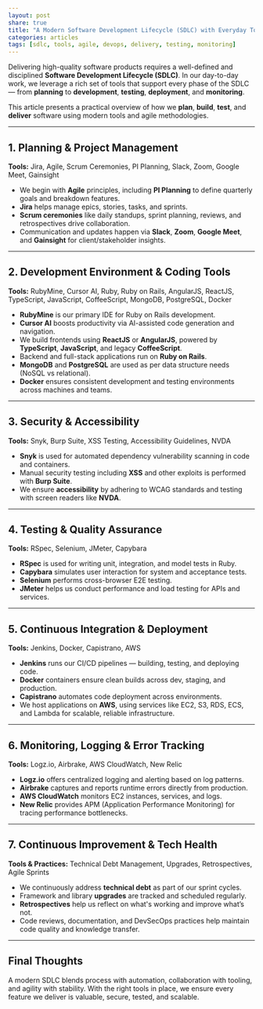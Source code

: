 ```yaml
---
layout: post
share: true
title: "A Modern Software Development Lifecycle (SDLC) with Everyday Tools"
categories: articles
tags: [sdlc, tools, agile, devops, delivery, testing, monitoring]
---
```


Delivering high-quality software products requires a well-defined and disciplined **Software Development Lifecycle (SDLC)**. In our day-to-day work, we leverage a rich set of tools that support every phase of the SDLC — from **planning** to **development**, **testing**, **deployment**, and **monitoring**.

This article presents a practical overview of how we **plan**, **build**, **test**, and **deliver** software using modern tools and agile methodologies.

---

## 1. Planning & Project Management

**Tools:** Jira, Agile, Scrum Ceremonies, PI Planning, Slack, Zoom, Google Meet, Gainsight

- We begin with **Agile** principles, including **PI Planning** to define quarterly goals and breakdown features.
- **Jira** helps manage epics, stories, tasks, and sprints.
- **Scrum ceremonies** like daily standups, sprint planning, reviews, and retrospectives drive collaboration.
- Communication and updates happen via **Slack**, **Zoom**, **Google Meet**, and **Gainsight** for client/stakeholder insights.

---

## 2. Development Environment & Coding Tools

**Tools:** RubyMine, Cursor AI, Ruby, Ruby on Rails, AngularJS, ReactJS, TypeScript, JavaScript, CoffeeScript, MongoDB, PostgreSQL, Docker

- **RubyMine** is our primary IDE for Ruby on Rails development.
- **Cursor AI** boosts productivity via AI-assisted code generation and navigation.
- We build frontends using **ReactJS** or **AngularJS**, powered by **TypeScript**, **JavaScript**, and legacy **CoffeeScript**.
- Backend and full-stack applications run on **Ruby on Rails**.
- **MongoDB** and **PostgreSQL** are used as per data structure needs (NoSQL vs relational).
- **Docker** ensures consistent development and testing environments across machines and teams.

---

## 3. Security & Accessibility

**Tools:** Snyk, Burp Suite, XSS Testing, Accessibility Guidelines, NVDA

- **Snyk** is used for automated dependency vulnerability scanning in code and containers.
- Manual security testing including **XSS** and other exploits is performed with **Burp Suite**.
- We ensure **accessibility** by adhering to WCAG standards and testing with screen readers like **NVDA**.

---

## 4. Testing & Quality Assurance

**Tools:** RSpec, Selenium, JMeter, Capybara

- **RSpec** is used for writing unit, integration, and model tests in Ruby.
- **Capybara** simulates user interaction for system and acceptance tests.
- **Selenium** performs cross-browser E2E testing.
- **JMeter** helps us conduct performance and load testing for APIs and services.

---

## 5. Continuous Integration & Deployment

**Tools:** Jenkins, Docker, Capistrano, AWS

- **Jenkins** runs our CI/CD pipelines — building, testing, and deploying code.
- **Docker** containers ensure clean builds across dev, staging, and production.
- **Capistrano** automates code deployment across environments.
- We host applications on **AWS**, using services like EC2, S3, RDS, ECS, and Lambda for scalable, reliable infrastructure.

---

## 6. Monitoring, Logging & Error Tracking

**Tools:** Logz.io, Airbrake, AWS CloudWatch, New Relic

- **Logz.io** offers centralized logging and alerting based on log patterns.
- **Airbrake** captures and reports runtime errors directly from production.
- **AWS CloudWatch** monitors EC2 instances, services, and logs.
- **New Relic** provides APM (Application Performance Monitoring) for tracing performance bottlenecks.

---

## 7. Continuous Improvement & Tech Health

**Tools & Practices:** Technical Debt Management, Upgrades, Retrospectives, Agile Sprints

- We continuously address **technical debt** as part of our sprint cycles.
- Framework and library **upgrades** are tracked and scheduled regularly.
- **Retrospectives** help us reflect on what's working and improve what’s not.
- Code reviews, documentation, and DevSecOps practices help maintain code quality and knowledge transfer.

---

## Final Thoughts

A modern SDLC blends process with automation, collaboration with tooling, and agility with stability. With the right tools in place, we ensure every feature we deliver is valuable, secure, tested, and scalable.
